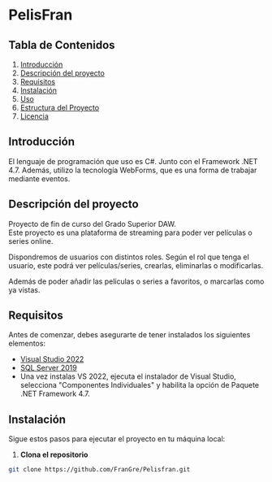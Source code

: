# PelisFran

## Tabla de Contenidos
1. [Introducción](#introduccion)
2. [Descripción del proyecto](#descripcion-del-proyecto)
3. [Requisitos](#requisitos)
4. [Instalación](#instalacion)
5. [Uso](#uso)
6. [Estructura del Proyecto](#estructura-del-proyecto)
7. [Licencia](#licencia)

## Introducción

El lenguaje de programación que uso es C#. Junto con el Framework .NET 4.7. Además, utilizo la tecnología WebForms, que es una forma de trabajar mediante eventos.

## Descripción del proyecto

Proyecto de fin de curso del Grado Superior DAW.  
Este proyecto es una plataforma de streaming para poder ver películas o series online. 

Dispondremos de usuarios con distintos roles. Según el rol que tenga el usuario, este podrá ver películas/series, crearlas, eliminarlas o modificarlas.

Además de poder añadir las películas o series a favoritos, o marcarlas como ya vistas.

## Requisitos

Antes de comenzar, debes asegurarte de tener instalados los siguientes elementos:

- [Visual Studio 2022](https://visualstudio.microsoft.com/es/vs/professional/)
- [SQL Server 2019](https://www.microsoft.com/es-es/sql-server/sql-server-2019)
- Una vez instalas VS 2022, ejecuta el instalador de Visual Studio, selecciona "Componentes Individuales" y habilita la opción de Paquete .NET Framework 4.7.

## Instalación

Sigue estos pasos para ejecutar el proyecto en tu máquina local:

1. **Clona el repositorio**
```bash
git clone https://github.com/FranGre/Pelisfran.git
